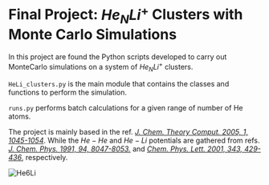 # Final Project: $He_NLi^+$ Clusters with Monte Carlo Simulations

In this project are found the Python scripts developed to carry out MonteCarlo simulations on a system of $He_NLi^+$ clusters. 

`HeLi_clusters.py` is the main module that contains the classes and functions to perform the simulation.

`runs.py` performs batch calculations for a given range of number of He atoms.

The project is mainly based in the ref. [_J. Chem. Theory Comput. 2005, 1, 1045-1054_](https://pubs.acs.org/doi/10.1021/ct050072m). While the $He-He$ and $He-Li$ potentials are gathered from refs. [_J. Chem. Phys. 1991, 94, 8047-8053._](https://doi.org/10.1063/1.460139) and [_Chem. Phys. Lett. 2001, 343, 429-436_](https://doi.org/10.1016/S0009-2614(01)00717-5), respectively.

![He6Li](runs/He6Li/He6Li%20(side).png)